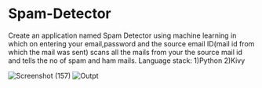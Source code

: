 # Spam-Detector
Create an application named Spam Detector using machine learning in which on entering your email,password and the source email ID(mail id from which the mail was sent) scans all the mails from your the source mail id and tells the no of spam and ham mails.
Language stack:
1)Python
2)Kivy


![Screenshot (157)](https://user-images.githubusercontent.com/95016288/186455531-ecce65b5-5785-45f1-ab3c-ff183e2be9b8.png)
![Outpt](https://user-images.githubusercontent.com/95016288/186455913-d49274e3-cacb-428e-bad0-76d43c13cab1.png)
